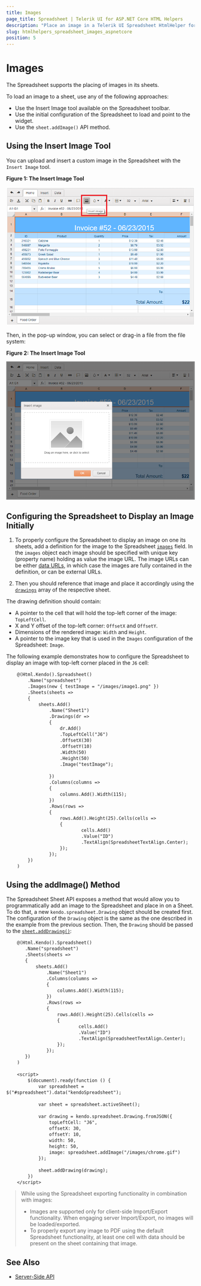 ```yaml
---
title: Images
page_title: Spreadsheet | Telerik UI for ASP.NET Core HTML Helpers
description: "Place an image in a Telerik UI Spreadsheet HtmlHelper for ASP.NET Core (MVC 6 or ASP.NET Core MVC)."
slug: htmlhelpers_spreadsheet_images_aspnetcore
position: 5
---
```


# Images

The Spreadsheet supports the placing of images in its sheets.

To load an image to a sheet, use any of the following approaches:

* Use the Insert Image tool available on the Spreadsheet toolbar.
* Use the initial configuration of the Spreadsheet to load and point to the widget.
* Use the `sheet.addImage()` API method.

## Using the Insert Image Tool

You can upload and insert a custom image in the Spreadsheet with the `Insert Image` tool.

**Figure 1: The Insert Image Tool**

![Spreadsheet Insert Image tool](images/spreadsheet-insert-image-tool.png)

Then, in the pop-up window, you can select or drag-in a file from the file system:

**Figure 2: The Insert Image Tool**

![Spreadsheet Insert Image pop-up](images/spreadsheet-insert-image-pop-up.png)

## Configuring the Spreadsheet to Display an Image Initially

1. To properly configure the Spreadsheet to display an image on one its sheets, add a definition for the image to the Spreadsheet [`images`](https://docs.telerik.com/kendo-ui/api/javascript/ui/spreadsheet/configuration/images) field. In the `images` object each image should be specified with unique key (property name) holding as value the image URL. The image URLs can be either [data URLs](https://developer.mozilla.org/en-US/docs/Web/HTTP/Basics_of_HTTP/Data_URIs), in which case the images are fully contained in the definition, or can be external URLs.

1. Then you should reference that image and place it accordingly using the [`drawings`](https://docs.telerik.com/kendo-ui/api/javascript/ui/spreadsheet/configuration/sheets.drawings) array of the respective sheet.

The drawing definition should contain:

* A pointer to the cell that will hold the top-left corner of the image: `TopLeftCell`.
* X and Y offset of the top-left corner: `OffsetX` and  `OffsetY`.
* Dimensions of the rendered image: `Width` and `Height`.
* A pointer to the image key that is used in the `Images` configuration of the Spreadsheet: `Image`.

The following example demonstrates how to configure the Spreadsheet to display an image with top-left corner placed in the `J6` cell:

```
    @(Html.Kendo().Spreadsheet()
        .Name("spreadsheet")
        .Images(new { testImage = "/images/image1.png" })
        .Sheets(sheets =>
        {
            sheets.Add()
                .Name("Sheet1")
                .Drawings(dr =>
                {
                    dr.Add()
                    .TopLeftCell("J6")
                    .OffsetX(30)
                    .OffsetY(10)
                    .Width(50)
                    .Height(50)
                    .Image("testImage");

                })
                .Columns(columns =>
                {
                    columns.Add().Width(115);
                })
                .Rows(rows =>
                {
                    rows.Add().Height(25).Cells(cells =>
                    {
                            cells.Add()
                            .Value("ID")
                            .TextAlign(SpreadsheetTextAlign.Center);
                    });
                });
        })
    )
```

## Using the addImage() Method

The Spreadsheet Sheet API exposes a method that would allow you to programmatically add an image to the Spreadsheet and place in on a Sheet. To do that, a new `kendo.spreadsheet.Drawing` object should be created first. The configuration of the `Drawing` object is the same as the one described in the example from the previous section. Then, the `Drawing` should be passed to the [`sheet.addDrawing()`](https://docs.telerik.com/kendo-ui/api/javascript/spreadsheet/sheet/methods/adddrawing):

```
    @(Html.Kendo().Spreadsheet()
       .Name("spreadsheet")
       .Sheets(sheets =>
       {
           sheets.Add()
               .Name("Sheet1")
               .Columns(columns =>
               {
                   columns.Add().Width(115);
               })
               .Rows(rows =>
               {
                   rows.Add().Height(25).Cells(cells =>
                   {
                           cells.Add()
                           .Value("ID")
                           .TextAlign(SpreadsheetTextAlign.Center);
                   });
               });
       })
    )

    <script>
        $(document).ready(function () {
            var spreadsheet = $("#spreadsheet").data("kendoSpreadsheet");

            var sheet = spreadsheet.activeSheet();

            var drawing = kendo.spreadsheet.Drawing.fromJSON({
                topLeftCell: "J6",
                offsetX: 30,
                offsetY: 10,
                width: 50,
                height: 50,
                image: spreadsheet.addImage("/images/chrome.gif")
            });

            sheet.addDrawing(drawing);
        })
    </script>
```

>  While using the Spreadsheet exporting functionality in combination with images:
> * Images are supported only for client-side Import/Export functionality. When engaging server Import/Export, no images will be loaded/exported.
> * To properly export any image to PDF using the default Spreadsheet functionality, at least one cell with data should be present on the sheet containing that image.

## See Also

* [Server-Side API](/api/spreadsheet)
